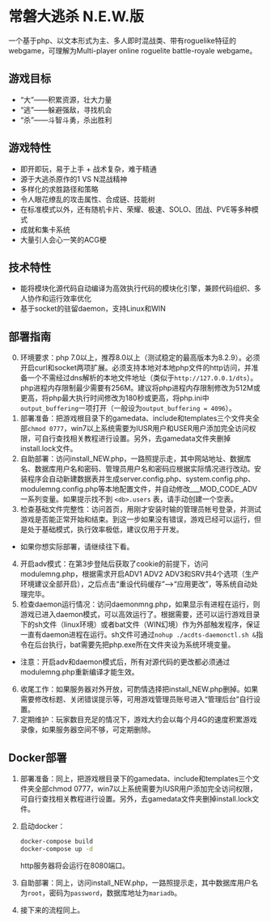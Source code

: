 ﻿# 常磐大逃杀 N.E.W.版

一个基于php、以文本形式为主、多人即时混战类、带有roguelike特征的webgame，可理解为Multi-player online roguelite battle-royale webgame。

## 游戏目标

- “大”——积累资源，壮大力量
- “逃”——躲避强敌，寻找机会
- “杀”——斗智斗勇，杀出胜利

## 游戏特性

- 即开即玩，易于上手 + 战术复杂，难于精通
- 源于大逃杀原作的1 VS N混战精神
- 多样化的求胜路径和策略
- 令人眼花缭乱的攻击属性、合成链、技能树
- 在标准模式以外，还有随机卡片、荣耀、极速、SOLO、团战、PVE等多种模式
- 成就和集卡系统
- 大量引人会心一笑的ACG梗

## 技术特性

- 能将模块化源代码自动编译为高效执行代码的模块化引擎，兼顾代码组织、多人协作和运行效率优化
- 基于socket的驻留daemon，支持Linux和WIN

## 部署指南

0. 环境要求：php 7.0以上，推荐8.0以上（测试稳定的最高版本为8.2.9）。必须开启curl和socket两项扩展。必须支持本地对本地php文件的http访问，并准备一个不需经过dns解析的本地文件地址（类似于`http://127.0.0.1/dts`）。php进程内存限制最少需要有256M。建议将php进程内存限制修改为512M或更高，将php最大执行时间修改为180秒或更高，将php.ini中`output_buffering`一项打开（一般设为`output_buffering = 4096`）。
1. 部署准备：把游戏根目录下的gamedata、include和templates三个文件夹全部`chmod 0777`，win7以上系统需要为IUSR用户和USER用户添加完全访问权限，可自行查找相关教程进行设置。另外，去gamedata文件夹删掉install.lock文件。
2. 自助部署：访问install_NEW.php，一路照提示走，其中网站地址、数据库名、数据库用户名和密码、管理员用户名和密码应根据实际情况进行改动。安装程序会自动新建数据表并生成server.config.php、system.config.php、modulemng.config.php等本地配置文件，并自动修改___MOD_CODE_ADV一系列变量。如果提示找不到 `<db>.users` 表，请手动创建一个空表。
3. 检查基础文件完整性：访问首页，用刚才安装时输的管理员帐号登录，并测试游戏是否能正常开始和结束。到这一步如果没有错误，游戏已经可以运行，但是处于基础模式，执行效率极低，建议仅用于开发。

- 如果你想实际部署，请继续往下看。

4. 开启adv模式：在第3步登陆后获取了cookie的前提下，访问modulemng.php，根据需求开启ADV1 ADV2 ADV3和SRV共4个选项（生产环境建议全部开启），之后点击“重设代码缓存”-->“应用更改”，等系统自动处理完毕。
5. 检查daemon运行情况：访问daemonmng.php，如果显示有进程在运行，则游戏已进入daemon模式，可以高效运行了。根据需要，还可以运行游戏目录下的sh文件（linux环境）或者bat文件（WIN幻境）作为外部触发程序，保证一直有daemon进程在运行。sh文件可通过`nohup ./acdts-daemonctl.sh &`指令在后台执行，bat需要先把php.exe所在文件夹设为系统环境变量。

- 注意：开启adv和daemon模式后，所有对源代码的更改都必须通过modulemng.php重新编译才能生效。

6. 收尾工作：如果服务器对外开放，可酌情选择把install_NEW.php删掉。如果需要修改标题、关闭错误提示等，可用游戏管理员账号进入“管理后台”自行设置。
7. 定期维护：玩家数目充足的情况下，游戏大约会以每个月4G的速度积累游戏录像，如果服务器空间不够，可定期删除。

## Docker部署

1. 部署准备：同上，把游戏根目录下的gamedata、include和templates三个文件夹全部chmod 0777，win7以上系统需要为IUSR用户添加完全访问权限，可自行查找相关教程进行设置。另外，去gamedata文件夹删掉install.lock文件。
2. 启动docker：

    ```bash
    docker-compose build
    docker-compose up -d
    ```

    http服务器将会运行在8080端口。

3. 自助部署：同上，访问install_NEW.php，一路照提示走，其中数据库用户名为`root`，密码为`password`，数据库地址为`mariadb`。

4. 接下来的流程同上。